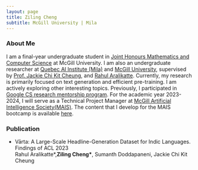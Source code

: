 ```yaml
---
layout: page
title: Ziling Cheng
subtitle: McGill University | Mila
---
```

### About Me
I am a final-year undergraduate student in [Joint Honours Mathematics and Computer Science](https://www.mcgill.ca/mathstat/undergraduate/programs/b-sc/joint-honours-mathematics-and-computer-science-b-sc) at McGill University. I am also an undergraduate researcher at [Quebec AI Institute (Mila)](https://mila.quebec/en/) and [McGill University](https://mcgill-nlp.github.io/), supervised by [Prof. Jackie Chi Kit Cheung](https://www.cs.mcgill.ca/~jcheung/), and [Rahul Aralikatte](http://www.rahular.com/). Currently, my research is primarily focused on text generation and efficient pre-training. I am actively exploring other interesting topics. Previously, I participated in [Google CS research mentorship program](https://research.google/outreach/csrmp/). For the academic year 2023-2024, I will serve as a Technical Project Manager at [McGill Artificial Intelligence Society(MAIS)](https://mcgillai.com/). The content that I develop for the MAIS bootcamp is available [here](https://ziling-cheng.github.io/mais-bootcamp).

### Publication
- Vārta: A Large-Scale Headline-Generation Dataset for Indic Languages. Findings of ACL 2023<br>
  Rahul Aralikatte\*,**Ziling Cheng\***, Sumanth Doddapaneni, Jackie Chi Kit Cheung
